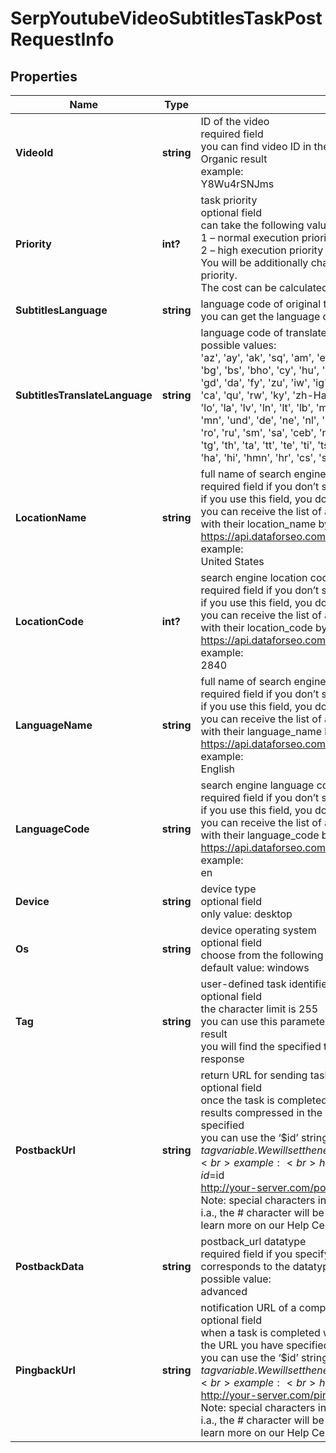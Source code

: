# SerpYoutubeVideoSubtitlesTaskPostRequestInfo


## Properties

| Name | Type | Description | Notes |
|------------ | ------------- | ------------- | -------------|
**VideoId** | **string** | ID of the video<br>required field<br>you can find video ID in the URL or ‘youtube_video’ item of YouTube Organic result<br>example:<br>Y8Wu4rSNJms |[optional]|
**Priority** | **int?** | task priority<br>optional field<br>can take the following values:<br>1 – normal execution priority (set by default)<br>2 – high execution priority<br>You will be additionally charged for the tasks with high execution priority.<br>The cost can be calculated on the Pricing page. |[optional]|
**SubtitlesLanguage** | **string** | language code of original text<br>you can get the language code from YouTube Video Info result |[optional]|
**SubtitlesTranslateLanguage** | **string** | language code of translated text<br>possible values:<br>'az', 'ay', 'ak', 'sq', 'am', 'en', 'ar', 'hy', 'as', 'af', 'eu', 'be', 'bn', 'my', 'bg', 'bs', 'bho', 'cy', 'hu', 'vi', 'haw', 'ht', 'gl', 'lg', 'el', 'ka', 'gn', 'gu', 'gd', 'da', 'fy', 'zu', 'iw', 'ig', 'yi', 'id', 'ga', 'is', 'es', 'it', 'yo', 'kk', 'kn', 'ca', 'qu', 'rw', 'ky', 'zh-Hant', 'zh-Hans', 'ko', 'co', 'xh', 'ku', 'km', 'lo', 'la', 'lv', 'ln', 'lt', 'lb', 'mk', 'mg', 'ms', 'ml', 'dv', 'mt', 'mi', 'mr', 'mn', 'und', 'de', 'ne', 'nl', 'no', 'ny', 'or', 'om', 'pa', 'fa', 'pl', 'pt', 'ps', 'ro', 'ru', 'sm', 'sa', 'ceb', 'nso', 'sr', 'si', 'sd', 'sk', 'sl', 'so', 'sw', 'su', 'tg', 'th', 'ta', 'tt', 'te', 'ti', 'ts', 'tr', 'tk', 'uz', 'ug', 'uk', 'ur', 'fil', 'fi', 'fr', 'ha', 'hi', 'hmn', 'hr', 'cs', 'sv', 'sn', 'ee', 'eo', 'et', 'st', 'jv', 'ja', 'kri' |[optional]|
**LocationName** | **string** | full name of search engine location<br>required field if you don’t specify location_code<br>if you use this field, you don’t need to specify location_code<br>you can receive the list of available locations of the search engine with their location_name by making a separate request to the https://api.dataforseo.com/v3/serp/youtube/locations<br>example:<br>United States |[optional]|
**LocationCode** | **int?** | search engine location code<br>required field if you don’t specify location_name<br>if you use this field, you don’t need to specify location_name<br>you can receive the list of available locations of the search engines with their location_code by making a separate request to the https://api.dataforseo.com/v3/serp/youtube/locations<br>example:<br>2840 |[optional]|
**LanguageName** | **string** | full name of search engine language<br>required field if you don’t specify language_code<br>if you use this field, you don’t need to specify language_code<br>you can receive the list of available languages of the search engine with their language_name by making a separate request to the https://api.dataforseo.com/v3/serp/youtube/languages<br>example:<br>English |[optional]|
**LanguageCode** | **string** | search engine language code<br>required field if you don’t specify language_name<br>if you use this field, you don’t need to specify language_name<br>you can receive the list of available languages of the search engine with their language_code by making a separate request to the https://api.dataforseo.com/v3/serp/youtube/languages<br>example:<br>en |[optional]|
**Device** | **string** | device type<br>optional field<br>only value: desktop |[optional]|
**Os** | **string** | device operating system<br>optional field<br>choose from the following values: windows, macos<br>default value: windows |[optional]|
**Tag** | **string** | user-defined task identifier<br>optional field<br>the character limit is 255<br>you can use this parameter to identify the task and match it with the result<br>you will find the specified tag value in the data object of the response |[optional]|
**PostbackUrl** | **string** | return URL for sending task results<br>optional field<br>once the task is completed, we will send a POST request with its results compressed in the gzip format to the postback_url you specified<br>you can use the ‘$id’ string as a $id variable and ‘$tag’ as urlencoded $tag variable. We will set the necessary values before sending the request.<br>example:<br>http://your-server.com/postbackscript?id=$id<br>http://your-server.com/postbackscript?id=$id&tag=$tag<br>Note: special characters in postback_url will be urlencoded;<br>i.a., the # character will be encoded into %23<br>learn more on our Help Center |[optional]|
**PostbackData** | **string** | postback_url datatype<br>required field if you specify postback_url<br>corresponds to the datatype that will be sent to your server<br>possible value:<br>advanced |[optional]|
**PingbackUrl** | **string** | notification URL of a completed task<br>optional field<br>when a task is completed we will notify you by GET request sent to the URL you have specified<br>you can use the ‘$id’ string as a $id variable and ‘$tag’ as urlencoded $tag variable. We will set the necessary values before sending the request.<br>example:<br>http://your-server.com/pingscript?id=$id<br>http://your-server.com/pingscript?id=$id&tag=$tag<br>Note: special characters in pingback_url will be urlencoded;<br>i.a., the # character will be encoded into %23<br>learn more on our Help Center |[optional]|